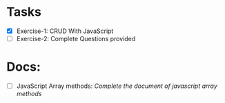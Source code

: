 # Tasks

- [x] Exercise-1: CRUD With JavaScript
- [ ] Exercise-2: Complete Questions provided

# Docs:

- [ ] JavaScript Array methods: *Complete the document of javascript array methods*